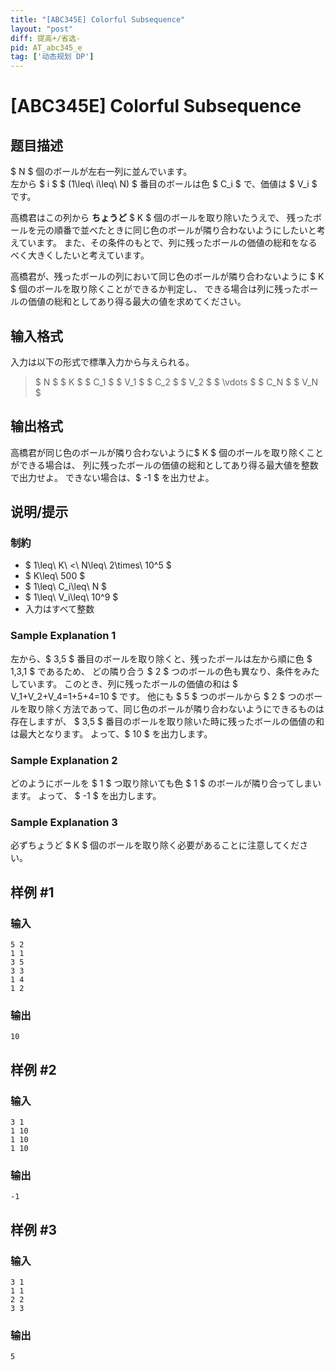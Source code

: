 ```yaml
---
title: "[ABC345E] Colorful Subsequence"
layout: "post"
diff: 提高+/省选-
pid: AT_abc345_e
tag: ['动态规划 DP']
---
```


# [ABC345E] Colorful Subsequence

## 题目描述

[problemUrl]: https://atcoder.jp/contests/abc345/tasks/abc345_e

$ N $ 個のボールが左右一列に並んでいます。  
左から $ i $ $ (1\leq\ i\leq\ N) $ 番目のボールは色 $ C_i $ で、価値は $ V_i $ です。

高橋君はこの列から **ちょうど** $ K $ 個のボールを取り除いたうえで、 残ったボールを元の順番で並べたときに同じ色のボールが隣り合わないようにしたいと考えています。 また、その条件のもとで、列に残ったボールの価値の総和をなるべく大きくしたいと考えています。

高橋君が、残ったボールの列において同じ色のボールが隣り合わないように $ K $ 個のボールを取り除くことができるか判定し、 できる場合は列に残ったボールの価値の総和としてあり得る最大の値を求めてください。

## 输入格式

入力は以下の形式で標準入力から与えられる。

> $ N $ $ K $ $ C_1 $ $ V_1 $ $ C_2 $ $ V_2 $ $ \vdots $ $ C_N $ $ V_N $

## 输出格式

高橋君が同じ色のボールが隣り合わないように$ K $ 個のボールを取り除くことができる場合は、 列に残ったボールの価値の総和としてあり得る最大値を整数で出力せよ。 できない場合は、$ -1 $ を出力せよ。

## 说明/提示

### 制約

- $ 1\leq\ K\ <\ N\leq\ 2\times\ 10^5 $
- $ K\leq\ 500 $
- $ 1\leq\ C_i\leq\ N $
- $ 1\leq\ V_i\leq\ 10^9 $
- 入力はすべて整数

### Sample Explanation 1

左から、$ 3,5 $ 番目のボールを取り除くと、残ったボールは左から順に色 $ 1,3,1 $ であるため、 どの隣り合う $ 2 $ つのボールの色も異なり、条件をみたしています。 このとき、列に残ったボールの価値の和は $ V_1+V_2+V_4=1+5+4=10 $ です。 他にも $ 5 $ つのボールから $ 2 $ つのボールを取り除く方法であって、同じ色のボールが隣り合わないようにできるものは存在しますが、 $ 3,5 $ 番目のボールを取り除いた時に残ったボールの価値の和は最大となります。 よって、$ 10 $ を出力します。

### Sample Explanation 2

どのようにボールを $ 1 $ つ取り除いても色 $ 1 $ のボールが隣り合ってしまいます。 よって、 $ -1 $ を出力します。

### Sample Explanation 3

必ずちょうど $ K $ 個のボールを取り除く必要があることに注意してください。

## 样例 #1

### 输入

```
5 2
1 1
3 5
3 3
1 4
1 2
```

### 输出

```
10
```

## 样例 #2

### 输入

```
3 1
1 10
1 10
1 10
```

### 输出

```
-1
```

## 样例 #3

### 输入

```
3 1
1 1
2 2
3 3
```

### 输出

```
5
```

